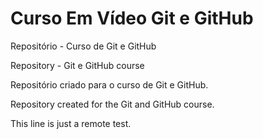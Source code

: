 # Curso Em Vídeo Git e GitHub
  Repositório - Curso de Git e GitHub

  Repository - Git e GitHub course

Repositório criado para o curso de Git e GitHub.

Repository created for the Git and GitHub course.

This line is just a remote test.
